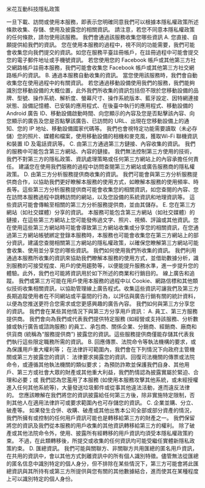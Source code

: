 米花互動科技隱私政策

一旦下載、訪問或使用本服務，即表示您明確同意我們可以根據本隱私權政策所述條款收集、存儲、使用及披露您的相關資訊。
請注意，若您不同意本隱私權政策的任何條款，請勿使用該服務。
我們會通過該服務收集您哪些資訊
A. 您直接、自願提供給我們的資訊。
您在使用本服務的過程中，視不同的功能需要，我們可能會收集您向我們提交的資訊。如您在服務平臺註冊帳戶，在註冊過程中可能會提交您的電子郵件地址或手機號資訊。
若您使用您的 Facebook 帳戶或其他第三方社交網路帳戶註冊本服務，我們可能會收集您 Facebook 帳戶或其他第三方社交網路帳戶的資訊。
B. 通過本服務自動收集的資訊。
當您使用該服務時，我們會自動收集您在使用過程中的有關資訊。
若您通過移動設備使用我們的服務，我們能夠識別您移動設備的大概位置，此外我們所收集的資訊包括但不限於您移動設備的品牌、型號、操作系統、解析度、螢幕尺寸、操作系統版本、藍牙設定、因特網連接狀態、設備記憶體、已安裝的應用程式、在後臺中執行的應用程式、移動設備的 Android 廣告 ID、移動設備啟動時間、向您顯示的內容及您是否點擊該內容、向您顯示的廣告及您是否點擊該廣告、已訪問的 URL、出現在您移動設備上的通知、您的 IP 地址、移動設備國家代碼等。 我們也會視特定功能需要讀取（未必存儲）您的照片、媒體和檔案，使用移動設備的相機和麥克風，獲取Wi-Fi 聯機資訊和裝置 ID 及電話資訊等。
C. 由第三方通過第三方鏈接、內容收集的資訊。
我們的服務中可能包含第三方網站、內容的鏈接。 我們無法控制第三方使用的技術，我們不對第三方的隱私政策、資訊處理策略或任何第三方網站上的內容承擔任何責任。 建議您在使用我們服務的過程中訪問查閱第三方網站或廣告服務商的隱私權政策。
D. 由第三方分析服務提供商收集的資訊。
我們可能會與第三方分析服務提供商合作，以協助我們更好瞭解本服務的使用方式，如瞭解本服務的使用頻率、時長等。這些第三方分析服務提供商可能會收集您的相關資訊，如您查閱的內容、您在訪問本服務過程中跳轉訪問的網站，以及您設備的系統資訊和地理資訊等。 這些資訊可能會傳輸至相關的第三方分析服務提供商，並由其儲存。
E. 您在第三方網站（如社交媒體）分享的資訊。
本服務可能包含第三方網站（如社交媒體）的鏈接，在這些第三方網站上您可能發佈過文字、照片、視頻、評論或其他資訊。您在使用這些第三方網站時可能會導致第三方網站收集或分享您的相關資訊，在您通過第三方網站帳號綁定登錄本服務時，本服務也可能會收集您在第三方網站上的部分資訊，建議您查閱相關第三方網站的隱私權政策，以確保您瞭解第三方網站可能會收集、使用並分享您的哪些資訊。
我們如何使用我們所收集的資訊。
我們利用通過本服務所收集的資訊來協助我們瞭解本服務的使用方式，並借助數據分析，識別服務的可接受程度、用戶的使用趨勢等，以便能提升服務水準，進一步提升您的體驗。此外，我們也可能將資訊用於如下所述的商業和行銷目的。
線上廣告和追蹤。
我們或第三方可能在用戶使用本服務的過程中以 Cookie、網路信標和其他類似技術收集相關資訊，以協助管理線上廣告程式。收集這些資訊可讓我們及第三方長期追蹤使用者在不同網站或平臺間的行為，以評估與廣告行銷有關的統計資料，以便為您推送更符合您需求或您更感興趣的廣告內容。
我們如何與第三方分享您的資訊。
我們會在某些其他情況下與第三方分享用戶資訊：
A. 員工、第三方服務提供商。
我們會向為我們或代表我們提供特定服務 (如經營或支持該服務、分析數據或執行廣告或諮詢服務) 的員工、承包商、關係企業、分銷商、經銷商、廠商和供貨商 (統稱為“服務提供商”) 披露您的資訊。這些服務提供商僅能存儲其代表我們執行這些限定職務所需的資訊。
B. 回應傳票、法院命令等執法機構的要求，或為保護用戶重大權利等；
在法律許可範圍內，我們會在下列情況下向政府主管機關或第三方披露您的資訊：
法律要求揭露您的資訊、回復司法機關的傳票或法院命令，或遵循其他執法機關的類似要求；
為預防詐欺並保護我們自身、其他用戶、第三方或社會大眾的財產或其他重大利益，我們酌情認為披露實屬於緊迫、合理和必要；或
我們認為您濫用了本服務 (如使用本服務攻擊其他系統，或未經授權進入任何其他系統等)，大量發送垃圾郵件或從事其他違法活動，進而違反法律的。
您應該瞭解在我們將您的資訊披露給任何第三方後，除非實施特定限制，否則其他人在適用法律許可或要求範圍內也可存儲您的資訊。
C. 企業並購、分立、破產等。
如果發生合併、收購、破產或其他出售本公司全部或部分資產的情況，我們所擁有或控制的任何用戶資訊可能也是轉移給第三方的財產之一。 我們保留將您的資訊及我們從本服務的用戶收集的其他資訊轉移給第三方的權利。
除了破產或其他法院命令外，使用、披露所有經轉移的用戶資訊均須受本隱私權政策約束。 不過，在此類轉移後，所提交或收集的任何資訊均可能受繼任實體新隱私政策約束。
D. 匯總資訊。
我們可能與關聯方、非關聯方共用匯總的匿名用戶資訊，在共用的資訊中，會以其他方式剝離資訊中的所有個人識別特徵。儘管無法從匯總的匿名信息中識別特定的個人身分，但不排除在某些情況下，第三方可能會將此匯總資訊與其所持有或第三方所提供與您有關的其他數據結合，進而使其在某種程度上可以識別特定的個人身份。